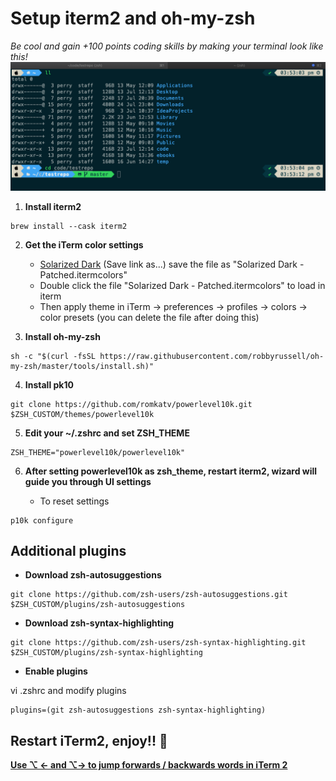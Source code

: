 # Setup iterm2 and oh-my-zsh

*Be cool and gain +100 points coding skills by making your terminal look like this!*
![alt text](https://github.com/perrydevx/perry-files/blob/master/iterm2-omz.png)

1. **Install iterm2** 
```
brew install --cask iterm2
```
2. **Get the iTerm color settings**
    - [Solarized Dark](https://raw.githubusercontent.com/mbadolato/iTerm2-Color-Schemes/master/schemes/Solarized%20Dark%20-%20Patched.itermcolors) (Save link as...) save the file as "Solarized Dark - Patched.itermcolors"
    - Double click the file "Solarized Dark - Patched.itermcolors" to load in iterm        
    - Then apply theme in iTerm → preferences → profiles → colors → color presets (you can delete the file after doing this)

3. **Install oh-my-zsh**
```
sh -c "$(curl -fsSL https://raw.githubusercontent.com/robbyrussell/oh-my-zsh/master/tools/install.sh)"
```
4. **Install pk10**
```
git clone https://github.com/romkatv/powerlevel10k.git $ZSH_CUSTOM/themes/powerlevel10k
```
5. **Edit your ~/.zshrc and set ZSH_THEME**
```
ZSH_THEME="powerlevel10k/powerlevel10k"
```
6. **After setting powerlevel10k as zsh_theme, restart iterm2, wizard will guide you through UI settings**

    - To reset settings 
```
p10k configure
```

## Additional plugins

- **Download zsh-autosuggestions**
```
git clone https://github.com/zsh-users/zsh-autosuggestions.git $ZSH_CUSTOM/plugins/zsh-autosuggestions
```
- **Download zsh-syntax-highlighting**
```
git clone https://github.com/zsh-users/zsh-syntax-highlighting.git $ZSH_CUSTOM/plugins/zsh-syntax-highlighting
```
- **Enable plugins**

vi .zshrc and modify plugins
```
plugins=(git zsh-autosuggestions zsh-syntax-highlighting)
```	

## Restart iTerm2, enjoy!! :beer:

**[Use ⌥ ← and ⌥→ to jump forwards / backwards words in iTerm 2](https://coderwall.com/p/h6yfda/use-and-to-jump-forwards-backwards-words-in-iterm-2-on-os-x)**

